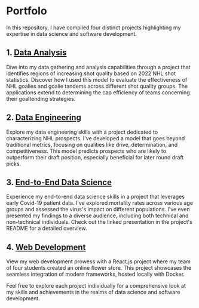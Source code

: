 # Portfolo
In this repository, I have compiled four distinct projects highlighting my expertise in data science and software development.

## 1. [Data Analysis](/Data_Analysis)
Dive into my data gathering and analysis capabilities through a project that identifies regions of increasing shot quality based on 2022 NHL shot statistics. Discover how I used this model to evaluate the effectiveness of NHL goalies and goalie tandems across different shot quality groups. The applications extend to determining the cap efficiency of teams concerning their goaltending strategies.

## 2. [Data Engineering](/Data_Engineering_Project)
Explore my data engineering skills with a project dedicated to characterizing NHL prospects. I've developed a model that goes beyond traditional metrics, focusing on qualities like drive, determination, and competitiveness. This model predicts prospects who are likely to outperform their draft position, especially beneficial for later round draft picks.

## 3. [End-to-End Data Science](/End-to-End)
Experience my end-to-end data science skills in a project that leverages early Covid-19 patient data. I've explored mortality rates across various age groups and assessed the virus's impact on different populations. I've even presented my findings to a diverse audience, including both technical and non-technical individuals. Check out the linked presentation in the project's README for a detailed overview.

## 4. [Web Development](/Web_Development)
View my web development prowess with a React.js project where my team of four students created an online flower store. This project showcases the seamless integration of modern frameworks, hosted locally with Docker.

Feel free to explore each project individually for a comprehensive look at my skills and achievements in the realms of data science and software development.
